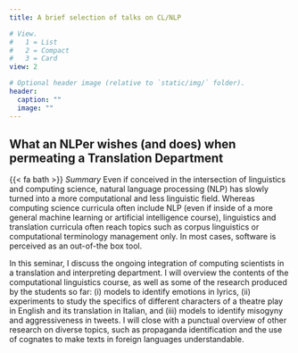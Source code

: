 ```yaml
---
title: A brief selection of talks on CL/NLP

# View.
#   1 = List
#   2 = Compact
#   3 = Card
view: 2

# Optional header image (relative to `static/img/` folder).
header:
  caption: ""
  image: ""
---
```


## What an NLPer wishes (and does) when permeating a Translation Department

{{< fa bath >}}
*Summary*
Even if conceived in the intersection of linguistics and computing science,
natural language processing (NLP) has slowly turned into a more computational
and less linguistic field. Whereas computing science curricula often include NLP
(even if inside of a more general machine learning or artificial intelligence
course), linguistics and translation curricula often reach topics such as corpus
linguistics or computational terminology management only. In most cases,
software is perceived as an out-of-the box tool.

In this seminar, I discuss the ongoing integration of computing scientists in a
translation and interpreting department. I will overview the contents of the
computational linguistics course, as well as some of the research produced by
the students so far: (i) models to identify emotions in lyrics, (ii) experiments
to study the specifics of different characters of a theatre play in English and
its translation in Italian, and (iii) models to identify misogyny and
aggressiveness in tweets. I will close with a punctual overview of other
research on diverse topics, such as propaganda identification and the use of
cognates to make texts in foreign languages understandable.
